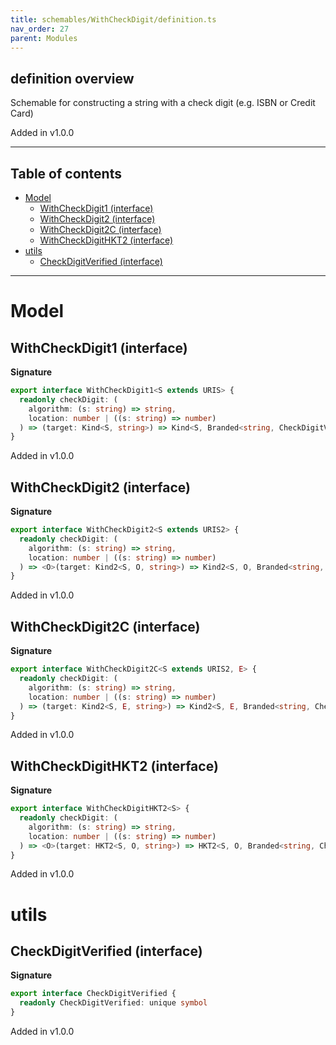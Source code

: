 ```yaml
---
title: schemables/WithCheckDigit/definition.ts
nav_order: 27
parent: Modules
---
```


## definition overview

Schemable for constructing a string with a check digit (e.g. ISBN or Credit Card)

Added in v1.0.0

---

<h2 class="text-delta">Table of contents</h2>

- [Model](#model)
  - [WithCheckDigit1 (interface)](#withcheckdigit1-interface)
  - [WithCheckDigit2 (interface)](#withcheckdigit2-interface)
  - [WithCheckDigit2C (interface)](#withcheckdigit2c-interface)
  - [WithCheckDigitHKT2 (interface)](#withcheckdigithkt2-interface)
- [utils](#utils)
  - [CheckDigitVerified (interface)](#checkdigitverified-interface)

---

# Model

## WithCheckDigit1 (interface)

**Signature**

```ts
export interface WithCheckDigit1<S extends URIS> {
  readonly checkDigit: (
    algorithm: (s: string) => string,
    location: number | ((s: string) => number)
  ) => (target: Kind<S, string>) => Kind<S, Branded<string, CheckDigitVerified>>
}
```

Added in v1.0.0

## WithCheckDigit2 (interface)

**Signature**

```ts
export interface WithCheckDigit2<S extends URIS2> {
  readonly checkDigit: (
    algorithm: (s: string) => string,
    location: number | ((s: string) => number)
  ) => <O>(target: Kind2<S, O, string>) => Kind2<S, O, Branded<string, CheckDigitVerified>>
}
```

Added in v1.0.0

## WithCheckDigit2C (interface)

**Signature**

```ts
export interface WithCheckDigit2C<S extends URIS2, E> {
  readonly checkDigit: (
    algorithm: (s: string) => string,
    location: number | ((s: string) => number)
  ) => (target: Kind2<S, E, string>) => Kind2<S, E, Branded<string, CheckDigitVerified>>
}
```

Added in v1.0.0

## WithCheckDigitHKT2 (interface)

**Signature**

```ts
export interface WithCheckDigitHKT2<S> {
  readonly checkDigit: (
    algorithm: (s: string) => string,
    location: number | ((s: string) => number)
  ) => <O>(target: HKT2<S, O, string>) => HKT2<S, O, Branded<string, CheckDigitVerified>>
}
```

Added in v1.0.0

# utils

## CheckDigitVerified (interface)

**Signature**

```ts
export interface CheckDigitVerified {
  readonly CheckDigitVerified: unique symbol
}
```

Added in v1.0.0
